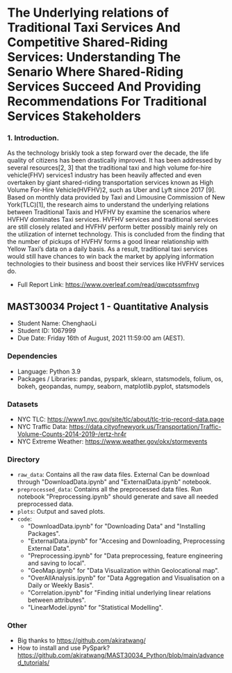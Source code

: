 # The Underlying relations of Traditional Taxi Services And Competitive Shared-Riding Services: Understanding The Senario Where Shared-Riding Services Succeed And Providing Recommendations For Traditional Services Stakeholders

### 1. Introduction.
As the technology briskly took a step forward over the decade, the life quality of citizens has been
drastically improved. It has been addressed by several resources[2, 3] that the traditional taxi and
high volume for-hire vehicle(FHV) services1 industry has been heavily affected and even overtaken by
giant shared-riding transportation services known as High Volume For-Hire Vehicle(HVFHV)2, such
as Uber and Lyft since 2017 [9]. Based on monthly data provided by Taxi and Limousine Commission
of New York(TLC)[1], the research aims to understand the underlying relations between Traditional
Taxis and HVFHV by examine the scenarios where HVFHV dominates Taxi services. HVFHV services
and traditional services are still closely related and HVFHV perform better possibly mainly rely on
the utilization of internet technology. This is concluded from the finding that the number of pickups
of HVFHV forms a good linear relationship with Yellow Taxi’s data on a daily basis. As a result,
traditional taxi services would still have chances to win back the market by applying information
technologies to their business and boost their services like HVFHV services do.

- Full Report Link: https://www.overleaf.com/read/qwcptssmfnvg

## MAST30034 Project 1 - Quantitative Analysis
- Student Name: ChenghaoLi
- Student ID: 1067999
- Due Date: Friday 16th of August, 2021 11:59:00 am (AEST).


### Dependencies
- Language: Python 3.9
- Packages / Libraries: pandas, pyspark, sklearn, statsmodels, folium, os, bokeh, geopandas, numpy, seaborn, matplotlib.pyplot, statsmodels

### Datasets
- NYC TLC: https://www1.nyc.gov/site/tlc/about/tlc-trip-record-data.page
- NYC Traffic Data: https://data.cityofnewyork.us/Transportation/Traffic-Volume-Counts-2014-2019-/ertz-hr4r
- NYC Extreme Weather: https://www.weather.gov/okx/stormevents


### Directory
- `raw_data`: Contains all the raw data files. External Can be download through "DownloadData.ipynb" and "ExternalData.ipynb" notebook.
- `preprocessed_data`: Contains all the preprocessed data files. Run notebook "Preprocessing.ipynb" should generate and save all needed preprocessed data.
- `plots`: Output and saved plots.
- `code`: 
    - "DownloadData.ipynb" for "Downloading Data" and "Installing Packages".
    - "ExternalData.ipynb" for "Accesing and Downloading, Preprocessing External Data".
    - "Preprocessing.ipynb" for "Data preprocessing, feature engineering and saving to local".
    - "GeoMap.ipynb" for "Data Visualization within Geolocational map".
    - "OverAllAnalysis.ipynb" for "Data Aggregation and Visualisation on a Daily or Weekly Basis".
    - "Correlation.ipynb" for "Finding initial underlying linear relations between attributes".
    - "LinearModel.ipynb" for "Statistical Modelling".

### Other

- Big thanks to https://github.com/akiratwang/
- How to install and use PySpark? https://github.com/akiratwang/MAST30034_Python/blob/main/advanced_tutorials/
